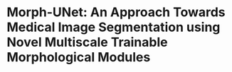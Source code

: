 # Morph-UNet: An Approach Towards Medical Image Segmentation using Novel Multiscale Trainable  Morphological Modules
